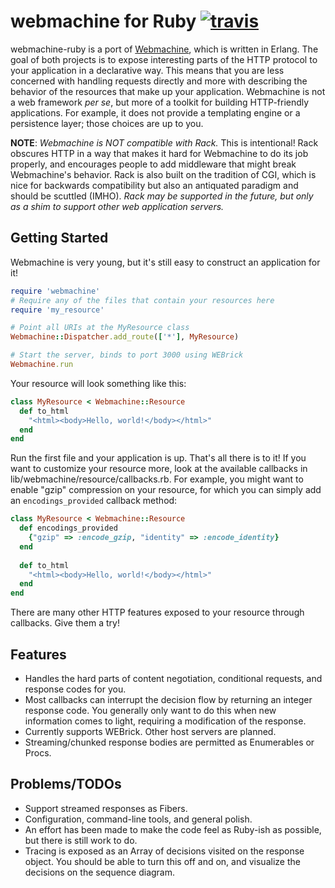 # webmachine for Ruby [![travis](https://secure.travis-ci.org/seancribbs/webmachine-ruby.png)](http://travis-ci.org/seancribbs/webmachine-ruby)

webmachine-ruby is a port of
[Webmachine](https://github.com/basho/webmachine), which is written in
Erlang.  The goal of both projects is to expose interesting parts of
the HTTP protocol to your application in a declarative way.  This
means that you are less concerned with handling requests directly and
more with describing the behavior of the resources that make up your
application. Webmachine is not a web framework _per se_, but more of a
toolkit for building HTTP-friendly applications. For example, it does
not provide a templating engine or a persistence layer; those choices
are up to you.

**NOTE**: _Webmachine is NOT compatible with Rack._ This is
intentional! Rack obscures HTTP in a way that makes it hard for
Webmachine to do its job properly, and encourages people to add
middleware that might break Webmachine's behavior. Rack is also built
on the tradition of CGI, which is nice for backwards compatibility but
also an antiquated paradigm and should be scuttled (IMHO). _Rack may
be supported in the future, but only as a shim to support other web
application servers._

## Getting Started

Webmachine is very young, but it's still easy to construct an
application for it!

```ruby
require 'webmachine'
# Require any of the files that contain your resources here
require 'my_resource' 

# Point all URIs at the MyResource class
Webmachine::Dispatcher.add_route(['*'], MyResource)

# Start the server, binds to port 3000 using WEBrick
Webmachine.run 
```

Your resource will look something like this:

```ruby
class MyResource < Webmachine::Resource
  def to_html
    "<html><body>Hello, world!</body></html>"
  end
end
```

Run the first file and your application is up. That's all there is to
it! If you want to customize your resource more, look at the available
callbacks in lib/webmachine/resource/callbacks.rb. For example, you
might want to enable "gzip" compression on your resource, for which
you can simply add an `encodings_provided` callback method:

```ruby
class MyResource < Webmachine::Resource
  def encodings_provided
    {"gzip" => :encode_gzip, "identity" => :encode_identity}
  end
  
  def to_html
    "<html><body>Hello, world!</body></html>"
  end
end
```

There are many other HTTP features exposed to your resource through
callbacks. Give them a try!

## Features

* Handles the hard parts of content negotiation, conditional
  requests, and response codes for you.
* Most callbacks can interrupt the decision flow by returning an
  integer response code. You generally only want to do this when new
  information comes to light, requiring a modification of the response.
* Currently supports WEBrick. Other host servers are planned.
* Streaming/chunked response bodies are permitted as Enumerables or Procs.

## Problems/TODOs

* Support streamed responses as Fibers.
* Configuration, command-line tools, and general polish.
* An effort has been made to make the code feel as Ruby-ish as
  possible, but there is still work to do.
* Tracing is exposed as an Array of decisions visited on the response
  object. You should be able to turn this off and on, and visualize
  the decisions on the sequence diagram.
